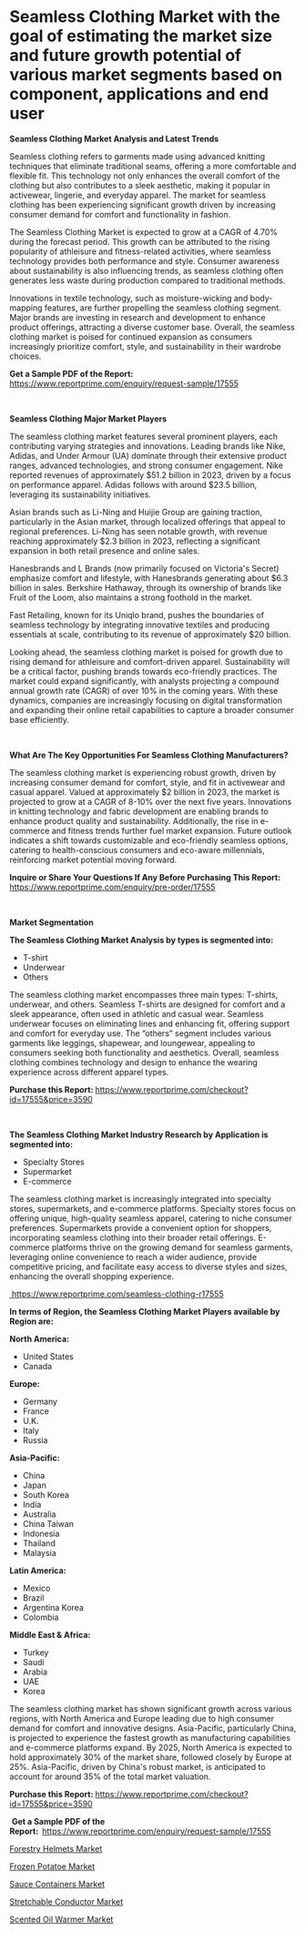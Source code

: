 <p><h1>Seamless Clothing Market with the goal of estimating the market size and future growth potential of various market segments based on component, applications and end user</h1></p><p><strong>Seamless Clothing Market Analysis and Latest Trends</strong></p>
<p><p>Seamless clothing refers to garments made using advanced knitting techniques that eliminate traditional seams, offering a more comfortable and flexible fit. This technology not only enhances the overall comfort of the clothing but also contributes to a sleek aesthetic, making it popular in activewear, lingerie, and everyday apparel. The market for seamless clothing has been experiencing significant growth driven by increasing consumer demand for comfort and functionality in fashion.</p><p>The Seamless Clothing Market is expected to grow at a CAGR of 4.70% during the forecast period. This growth can be attributed to the rising popularity of athleisure and fitness-related activities, where seamless technology provides both performance and style. Consumer awareness about sustainability is also influencing trends, as seamless clothing often generates less waste during production compared to traditional methods. </p><p>Innovations in textile technology, such as moisture-wicking and body-mapping features, are further propelling the seamless clothing segment. Major brands are investing in research and development to enhance product offerings, attracting a diverse customer base. Overall, the seamless clothing market is poised for continued expansion as consumers increasingly prioritize comfort, style, and sustainability in their wardrobe choices.</p></p>
<p><strong>Get a Sample PDF of the Report:&nbsp;</strong> <a href="https://www.reportprime.com/enquiry/request-sample/17555?utm_campaign=28&utm_medium=2&utm_source=Github&utm_content=ia&utm_term=19112024&utm_id=seamless-clothing">https://www.reportprime.com/enquiry/request-sample/17555</a></p>
<p>&nbsp;</p>
<p><strong>Seamless Clothing Major Market Players</strong></p>
<p><p>The seamless clothing market features several prominent players, each contributing varying strategies and innovations. Leading brands like Nike, Adidas, and Under Armour (UA) dominate through their extensive product ranges, advanced technologies, and strong consumer engagement. Nike reported revenues of approximately $51.2 billion in 2023, driven by a focus on performance apparel. Adidas follows with around $23.5 billion, leveraging its sustainability initiatives.</p><p>Asian brands such as Li-Ning and Huijie Group are gaining traction, particularly in the Asian market, through localized offerings that appeal to regional preferences. Li-Ning has seen notable growth, with revenue reaching approximately $2.3 billion in 2023, reflecting a significant expansion in both retail presence and online sales.</p><p>Hanesbrands and L Brands (now primarily focused on Victoria's Secret) emphasize comfort and lifestyle, with Hanesbrands generating about $6.3 billion in sales. Berkshire Hathaway, through its ownership of brands like Fruit of the Loom, also maintains a strong foothold in the market.</p><p>Fast Retailing, known for its Uniqlo brand, pushes the boundaries of seamless technology by integrating innovative textiles and producing essentials at scale, contributing to its revenue of approximately $20 billion.</p><p>Looking ahead, the seamless clothing market is poised for growth due to rising demand for athleisure and comfort-driven apparel. Sustainability will be a critical factor, pushing brands towards eco-friendly practices. The market could expand significantly, with analysts projecting a compound annual growth rate (CAGR) of over 10% in the coming years. With these dynamics, companies are increasingly focusing on digital transformation and expanding their online retail capabilities to capture a broader consumer base efficiently.</p></p>
<p>&nbsp;</p>
<p><strong>What Are The Key Opportunities For Seamless Clothing Manufacturers?</strong></p>
<p><p>The seamless clothing market is experiencing robust growth, driven by increasing consumer demand for comfort, style, and fit in activewear and casual apparel. Valued at approximately $2 billion in 2023, the market is projected to grow at a CAGR of 8-10% over the next five years. Innovations in knitting technology and fabric development are enabling brands to enhance product quality and sustainability. Additionally, the rise in e-commerce and fitness trends further fuel market expansion. Future outlook indicates a shift towards customizable and eco-friendly seamless options, catering to health-conscious consumers and eco-aware millennials, reinforcing market potential moving forward.</p></p>
<p><strong>Inquire or Share Your Questions If Any Before Purchasing This Report:</strong> <a href="https://www.reportprime.com/enquiry/pre-order/17555?utm_campaign=28&utm_medium=2&utm_source=Github&utm_content=ia&utm_term=19112024&utm_id=seamless-clothing">https://www.reportprime.com/enquiry/pre-order/17555</a></p>
<p>&nbsp;</p>
<p><strong>Market Segmentation</strong></p>
<p><strong>The Seamless Clothing Market Analysis by types is segmented into:</strong></p>
<p><ul><li>T-shirt</li><li>Underwear</li><li>Others</li></ul></p>
<p><p>The seamless clothing market encompasses three main types: T-shirts, underwear, and others. Seamless T-shirts are designed for comfort and a sleek appearance, often used in athletic and casual wear. Seamless underwear focuses on eliminating lines and enhancing fit, offering support and comfort for everyday use. The “others” segment includes various garments like leggings, shapewear, and loungewear, appealing to consumers seeking both functionality and aesthetics. Overall, seamless clothing combines technology and design to enhance the wearing experience across different apparel types.</p></p>
<p><strong>Purchase this Report:&nbsp;</strong><a href="https://www.reportprime.com/checkout?id=17555&price=3590&utm_campaign=28&utm_medium=2&utm_source=Github&utm_content=ia&utm_term=19112024&utm_id=seamless-clothing">https://www.reportprime.com/checkout?id=17555&price=3590</a></p>
<p>&nbsp;</p>
<p><strong>The Seamless Clothing Market Industry Research by Application is segmented into:</strong></p>
<p><ul><li>Specialty Stores</li><li>Supermarket</li><li>E-commerce</li></ul></p>
<p><p>The seamless clothing market is increasingly integrated into specialty stores, supermarkets, and e-commerce platforms. Specialty stores focus on offering unique, high-quality seamless apparel, catering to niche consumer preferences. Supermarkets provide a convenient option for shoppers, incorporating seamless clothing into their broader retail offerings. E-commerce platforms thrive on the growing demand for seamless garments, leveraging online convenience to reach a wider audience, provide competitive pricing, and facilitate easy access to diverse styles and sizes, enhancing the overall shopping experience.</p></p>
<p><a href="https://www.reportprime.com/seamless-clothing-r17555?utm_campaign=28&utm_medium=2&utm_source=Github&utm_content=ia&utm_term=19112024&utm_id=seamless-clothing">&nbsp;https://www.reportprime.com/seamless-clothing-r17555</a></p>
<p><strong>In terms of Region, the Seamless Clothing Market Players available by Region are:</strong></p>
<p>
    <p> <strong> North America: </strong>
        <ul>
            <li>United States</li>
            <li>Canada</li>
        </ul>
        </p> 
    <p> <strong> Europe: </strong>
        <ul>
            <li>Germany</li>
            <li>France</li>
            <li>U.K.</li>
            <li>Italy</li>
            <li>Russia</li>
        </ul>
        </p> 
    <p> <strong> Asia-Pacific: </strong>
        <ul>
            <li>China</li>
            <li>Japan</li>
            <li>South Korea</li>
            <li>India</li>
            <li>Australia</li>
            <li>China Taiwan</li>
            <li>Indonesia</li>
            <li>Thailand</li>
            <li>Malaysia</li>
        </ul>
        </p> 
    <p> <strong> Latin America: </strong>
        <ul>
            <li>Mexico</li>
            <li>Brazil</li>
            <li>Argentina Korea</li>
            <li>Colombia</li>
        </ul>
        </p> 
    <p> <strong> Middle East & Africa: </strong>
        <ul>
            <li>Turkey</li>
            <li>Saudi</li>
            <li>Arabia</li>
            <li>UAE</li>
            <li>Korea</li>
        </ul>
    </p>
    </p>
<p><p>The seamless clothing market has shown significant growth across various regions, with North America and Europe leading due to high consumer demand for comfort and innovative designs. Asia-Pacific, particularly China, is projected to experience the fastest growth as manufacturing capabilities and e-commerce platforms expand. By 2025, North America is expected to hold approximately 30% of the market share, followed closely by Europe at 25%. Asia-Pacific, driven by China's robust market, is anticipated to account for around 35% of the total market valuation.</p></p>
<p><strong>Purchase this Report: </strong><a href="https://www.reportprime.com/checkout?id=17555&price=3590&utm_campaign=28&utm_medium=2&utm_source=Github&utm_content=ia&utm_term=19112024&utm_id=seamless-clothing">https://www.reportprime.com/checkout?id=17555&price=3590</a></p>
<p>&nbsp;<strong>Get a Sample PDF of the Report:&nbsp;&nbsp;</strong><a href="https://www.reportprime.com/enquiry/request-sample/17555?utm_campaign=28&utm_medium=2&utm_source=Github&utm_content=ia&utm_term=19112024&utm_id=seamless-clothing">https://www.reportprime.com/enquiry/request-sample/17555</a></p>
<p><strong></strong></p>
<p><p><a href="https://issuu.com/reportprime-2/docs/forestry-helmets-market-size-2030.p_359eb5cbc91a78?utm_campaign=28&utm_medium=2&utm_source=Github&utm_content=ia&utm_term=19112024&utm_id=seamless-clothing">Forestry Helmets Market</a></p><p><a href="https://www.linkedin.com/pulse/frozen-potatoe-market-research-report-exploring-size-revenue-2vnpe?utm_campaign=28&utm_medium=2&utm_source=Github&utm_content=ia&utm_term=19112024&utm_id=seamless-clothing">Frozen Potatoe Market</a></p><p><a href="https://github.com/SamiaChowdhury801/Market-Research-Report-List-1/blob/main/sauce-containers-market.md?utm_campaign=28&utm_medium=2&utm_source=Github&utm_content=ia&utm_term=19112024&utm_id=seamless-clothing">Sauce Containers Market</a></p><p><a href="https://www.linkedin.com/pulse/deep-dive-stretchable-conductor-market-itstrends-segmentation-3rgof?utm_campaign=28&utm_medium=2&utm_source=Github&utm_content=ia&utm_term=19112024&utm_id=seamless-clothing">Stretchable Conductor Market</a></p><p><a href="https://github.com/LilianFaulkner65/Market-Research-Report-List-1/blob/main/scented-oil-warmer-market.md?utm_campaign=28&utm_medium=2&utm_source=Github&utm_content=ia&utm_term=19112024&utm_id=seamless-clothing">Scented Oil Warmer Market</a></p></p>